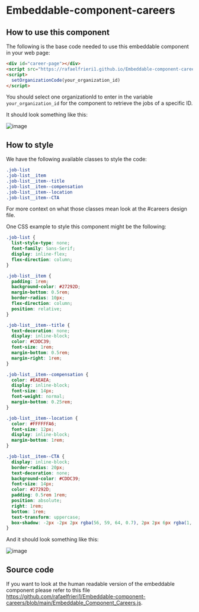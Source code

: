 # Embeddable-component-careers

## How to use this component

The following is the base code needed to use this embeddable component in your web page:

```html
<div id="career-page"></div>
<script src="https://rafaelfrieri1.github.io/Embeddable-component-careers/minified_component.js"></script>
<script>
  setOrganizationCode(your_organization_id)
</script>
```

You should select one organizationId to enter in the variable ```your_organization_id``` for the component to retrieve the jobs of a specific ID.

It should look something like this:

![image](https://user-images.githubusercontent.com/46950699/182752083-63e4ae69-e619-4699-98cb-fa94aa2757f9.png)

## How to style

We have the following available classes to style the code:

```css
.job-list
.job-list__item
.job-list__item--title
.job-list__item--compensation
.job-list__item--location
.job-list__item--CTA
```

For more context on what those classes mean look at the #careers design file.

One CSS example to style this component might be the following:

```css
.job-list {
  list-style-type: none;
  font-family: Sans-Serif;
  display: inline-flex;
  flex-direction: column;
}

.job-list__item {
  padding: 1rem;
  background-color: #27292D;
  margin-bottom: 0.5rem;
  border-radius: 10px;
  flex-direction: column;
  position: relative;
}

.job-list__item--title {
  text-decoration: none;
  display: inline-block;
  color: #CDDC39;
  font-size: 1rem;
  margin-bottom: 0.5rem;
  margin-right: 1rem;
}

.job-list__item--compensation {
  color: #EAEAEA;
  display: inline-block;
  font-size: 14px;
  font-weight: normal;
  margin-bottom: 0.25rem;
}

.job-list__item--location {
  color: #FFFFFFA6;
  font-size: 12px;
  display: inline-block;
  margin-bottom: 1rem;
}

.job-list__item--CTA {
  display: inline-block;
  border-radius: 20px;
  text-decoration: none;
  background-color: #CDDC39;
  font-size: 14px;
  color: #27292D;
  padding: 0.5rem 1rem;
  position: absolute;
  right: 1rem;
  bottom: 1rem;
  text-transform: uppercase;
  box-shadow: -2px -2px 2px rgba(56, 59, 64, 0.7), 2px 2px 6px rgba(1, 1, 1, 0.5);
}
```

And it should look something like this:

![image](https://user-images.githubusercontent.com/46950699/182752015-855ab48d-d317-43f0-8f07-3a11e2c90568.png)

## Source code

If you want to look at the human readable version of the embeddable component please refer to this file https://github.com/rafaelfrieri1/Embeddable-component-careers/blob/main/Embeddable_Component_Careers.js.
